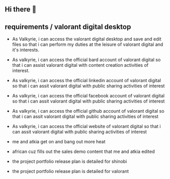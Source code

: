 ## Hi there 👋

## requirements / valorant digital desktop 

* As Valkyrie, i can access the valorant digital desktop and save and edit files so that i can perform my duties at the leisure of valorant digital and it's interests.

* As valkyrie, i can access the official bard account of valorant digital so that i can assist valorant digital with content creation activities of interest.

* As valkyrie, i can access the official linkedin account of valorant digital so that i can assit valorant digital with public sharing activities of interest

* As valkyrie, i can access the official facebook account of valorant digital so that i can assit valorant digital with public sharing activities of interest

* As valkyrie, i can access the official github account of valorant digital so that i can assit valorant digital with public sharing activities of interest

* As valkyrie, i can access the official website of valorant digital so that i can assit valorant digital with public sharing activities of interest





* me and atkia get on and bang out more heat
* african cuz fills out the sales demo content that me and atkia edited
* the project portfolio release plan is detailed for shinobi
* the project portfolio release plan is detailed for valorant
<!--

**Here are some ideas to get you started:**

🙋‍♀️ A short introduction - what is your organization all about?
🌈 Contribution guidelines - how can the community get involved?
👩‍💻 Useful resources - where can the community find your docs? Is there anything else the community should know?
🍿 Fun facts - what does your team eat for breakfast?
🧙 Remember, you can do mighty things with the power of [Markdown](https://docs.github.com/github/writing-on-github/getting-started-with-writing-and-formatting-on-github/basic-writing-and-formatting-syntax)
-->
